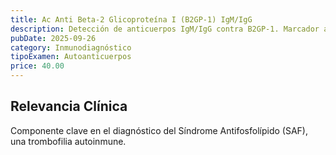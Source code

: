 ```yaml
---
title: Ac Anti Beta-2 Glicoproteína I (B2GP-1) IgM/IgG
description: Detección de anticuerpos IgM/IgG contra B2GP-1. Marcador asociado al **Síndrome Antifosfolípido (SAF)**, causa de trombosis y abortos recurrentes.
pubDate: 2025-09-26
category: Inmunodiagnóstico
tipoExamen: Autoanticuerpos
price: 40.00
---
```


## Relevancia Clínica
Componente clave en el diagnóstico del Síndrome Antifosfolípido (SAF), una trombofilia autoinmune.